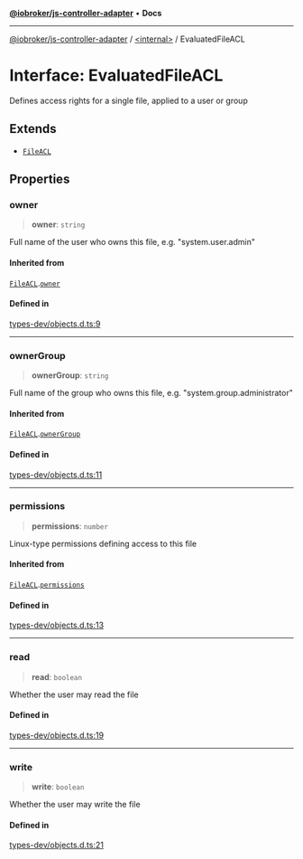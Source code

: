 [**@iobroker/js-controller-adapter**](../../README.md) • **Docs**

***

[@iobroker/js-controller-adapter](../../globals.md) / [\<internal\>](../README.md) / EvaluatedFileACL

# Interface: EvaluatedFileACL

Defines access rights for a single file, applied to a user or group

## Extends

- [`FileACL`](FileACL.md)

## Properties

### owner

> **owner**: `string`

Full name of the user who owns this file, e.g. "system.user.admin"

#### Inherited from

[`FileACL`](FileACL.md).[`owner`](FileACL.md#owner)

#### Defined in

[types-dev/objects.d.ts:9](https://github.com/ioBroker/ioBroker.js-controller/blob/3daa8532c48e6c817fc472607ccec26424ca987e/packages/types-dev/objects.d.ts#L9)

***

### ownerGroup

> **ownerGroup**: `string`

Full name of the group who owns this file, e.g. "system.group.administrator"

#### Inherited from

[`FileACL`](FileACL.md).[`ownerGroup`](FileACL.md#ownergroup)

#### Defined in

[types-dev/objects.d.ts:11](https://github.com/ioBroker/ioBroker.js-controller/blob/3daa8532c48e6c817fc472607ccec26424ca987e/packages/types-dev/objects.d.ts#L11)

***

### permissions

> **permissions**: `number`

Linux-type permissions defining access to this file

#### Inherited from

[`FileACL`](FileACL.md).[`permissions`](FileACL.md#permissions)

#### Defined in

[types-dev/objects.d.ts:13](https://github.com/ioBroker/ioBroker.js-controller/blob/3daa8532c48e6c817fc472607ccec26424ca987e/packages/types-dev/objects.d.ts#L13)

***

### read

> **read**: `boolean`

Whether the user may read the file

#### Defined in

[types-dev/objects.d.ts:19](https://github.com/ioBroker/ioBroker.js-controller/blob/3daa8532c48e6c817fc472607ccec26424ca987e/packages/types-dev/objects.d.ts#L19)

***

### write

> **write**: `boolean`

Whether the user may write the file

#### Defined in

[types-dev/objects.d.ts:21](https://github.com/ioBroker/ioBroker.js-controller/blob/3daa8532c48e6c817fc472607ccec26424ca987e/packages/types-dev/objects.d.ts#L21)
